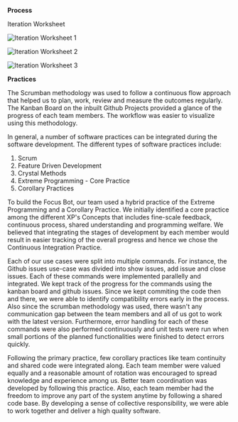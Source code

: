 **Process**

Iteration Worksheet

![Iteration Worksheet 1 ](https://media.github.ncsu.edu/user/22704/files/62eaf138-0206-42a6-b79d-ad423509202f)

![Iteration Worksheet 2](https://media.github.ncsu.edu/user/22704/files/83cf2fbf-0d0f-4316-88b2-d9ea24a149fc)

![Iteration Worksheet 3](https://media.github.ncsu.edu/user/22704/files/25e7313c-3633-472b-907e-d776edb9f4a4)


**Practices**

The Scrumban methodology was used to follow a continuous flow approach that helped us to plan, work, review and measure the outcomes regularly. The Kanban Board on the inbuilt Github Projects provided a glance of the progress of each team members. The workflow was easier to visualize using this methodology. 

In general, a number of software practices can be integrated during the software development. The different types of software practices include: 

1. Scrum
2. Feature Driven Development
3. Crystal Methods
4. Extreme Programming - Core Practice
5. Corollary Practices

To build the Focus Bot, our team used a hybrid practice of the Extreme Programming and a Corollary Practice. We initially identified a core practice among the different XP's Concepts that includes fine-scale feedback, continuous process, shared understanding and programming welfare. We believed that integrating the stages of development by each member would result in easier tracking of the overall progress and hence we chose the Continuous Integration Practice. 

Each of our use cases were split into multiple commands. For instance, the Github issues use-case was divided into show issues, add issue and close issues. Each of these commands were implemented parallelly and integrated. We kept track of the progress for the commands using the kanban board and github issues. Since we kept commiting the code then and there, we were able to identify compatibility errors early in the process. Also since the scrumban methodology was used, there wasn't any communication gap between the team members and all of us got to work with the latest version. Furthermore, error handling for each of these commands were also performed continuously and unit tests were run when small portions of the planned functionalities were finished to detect errors quickly.

Following the primary practice, few corollary practices like team continuity and shared code were integrated along. Each team member were valued equally and a reasonable amount of rotation was encouraged to spread knowledge and experience among us. Better team coordination was developed by following this practice. Also, each team member had the freedom to improve any part of the system anytime by following a shared code base. By developing a sense of collective responsibility, we were able to work together and deliver a high quality software. 
